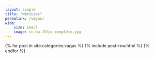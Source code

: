 ```yaml
---
layout: simple
title: "Notícias"
permalink: /vagas/
wide:
    size: small
    image: cc-bw-15fps-complete.jpg
---
```


<section class="mt-5">
  <div class="container">
    <div class="row">
      <div class="col-12 text-left">
        {% for post in site.categories.vagas %}
            {% include post-row.html %}
        {% endfor %}
      </div>
    </div>
  </div>
</section>